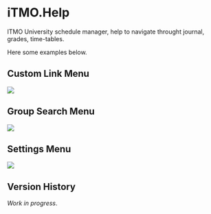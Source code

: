 # iTMO.Help

ITMO University schedule manager, help to navigate throught journal, grades, time-tables.

Here some examples below.

## Custom Link Menu

![](https://image.ibb.co/chbvVx/2018_02_23_13_35_43.png)

## Group Search Menu

![](https://image.ibb.co/kdS2Ax/2018_02_23_13_35_18.png)

## Settings Menu

![](https://image.ibb.co/m2YLxc/2018_02_23_13_35_34.png)


## Version History

*Work in progress*.
